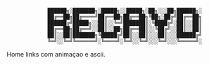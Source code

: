 
                 ██████╗░███████╗░█████╗░░█████╗░██╗░░░██╗██████╗░
                 ██╔══██╗██╔════╝██╔══██╗██╔══██╗╚██╗░██╔╝██╔══██╗
                 ██████╔╝█████╗░░██║░░╚═╝███████║░╚████╔╝░██║░░██║
                 ██╔══██╗██╔══╝░░██║░░██╗██╔══██║░░╚██╔╝░░██║░░██║
                 ██║░░██║███████╗╚█████╔╝██║░░██║░░░██║░░░██████╔╝
                 ╚═╝░░╚═╝╚══════╝░╚════╝░╚═╝░░╚═╝░░░╚═╝░░░╚═════╝░
                 
Home links com animaçao e ascii.
